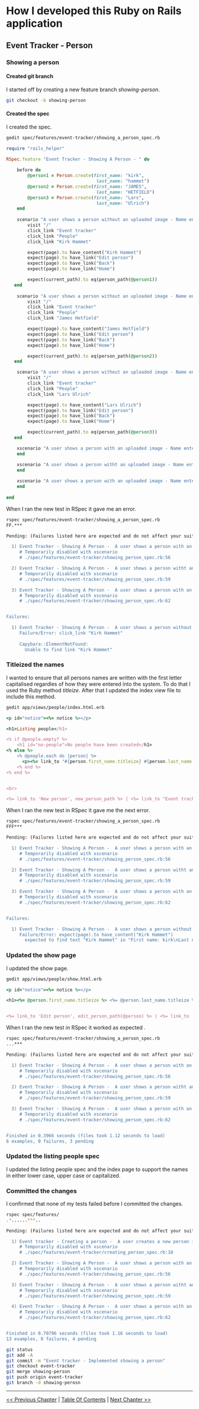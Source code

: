 # How I developed this Ruby on Rails application #


## Event Tracker - Person ##


### Showing a person ###


#### Created git branch ####
I started off by creating a new feature branch *showing-person*. 
```bash
git checkout -b showing-person
```

#### Created the spec ####
I created the spec.
```bash
gedit spec/features/event-tracker/showing_a_person_spec.rb
```

```ruby
require "rails_helper"

RSpec.feature "Event Tracker - Showing A Person - " do
    
    before do
        @person1 = Person.create(first_name: "kirk",
                                  last_name: "hammet") 
        @person2 = Person.create(first_name: "JAMES",
                                  last_name: "HETFIELD") 
        @person3 = Person.create(first_name: "Lars",
                                  last_name: "Ulrich") 
    end
    
    scenario "A user shows a person without an uploaded image - Name entered in lowercase letters" do
        visit "/"
        click_link "Event tracker"
        click_link "People"
        click_link "Kirk Hammet"

        expect(page).to have_content("Kirk Hammet")
        expect(page).to have_link("Edit person")
        expect(page).to have_link("Back")
        expect(page).to have_link("Home")

        expect(current_path).to eq(person_path(@person1))
   end
   
    scenario "A user shows a person without an uploaded image - Name entered in uppercase letters" do
        visit "/"
        click_link "Event tracker"
        click_link "People"
        click_link "James Hetfield"

        expect(page).to have_content("James Hetfield")
        expect(page).to have_link("Edit person")
        expect(page).to have_link("Back")
        expect(page).to have_link("Home")

        expect(current_path).to eq(person_path(@person2))
   end

    scenario "A user shows a person without an uploaded image - Name entered in capitalized letters" do
        visit "/"
        click_link "Event tracker"
        click_link "People"
        click_link "Lars Ulrich"

        expect(page).to have_content("Lars Ulrich")
        expect(page).to have_link("Edit person")
        expect(page).to have_link("Back")
        expect(page).to have_link("Home")

        expect(current_path).to eq(person_path(@person3))
   end

    xscenario "A user shows a person with an uploaded image - Name entered in lowercase letters" do
    end

    xscenario "A user shows a person witht an uploaded image - Name entered in uppercase letters" do
    end
    
    xscenario "A user shows a person with an uploaded image - Name entered in capitalized letters" do
    end
    
end
```

When I ran the new test in RSpec it gave me an error.
```bash
rspec spec/features/event-tracker/showing_a_person_spec.rb 
FF.***

Pending: (Failures listed here are expected and do not affect your suite's status)

  1) Event Tracker - Showing A Person -  A user shows a person with an uploaded image - Name entered in lowercase letters
     # Temporarily disabled with xscenario
     # ./spec/features/event-tracker/showing_person_spec.rb:56

  2) Event Tracker - Showing A Person -  A user shows a person witht an uploaded image - Name entered in uppercase letters
     # Temporarily disabled with xscenario
     # ./spec/features/event-tracker/showing_person_spec.rb:59

  3) Event Tracker - Showing A Person -  A user shows a person with an uploaded image - Name entered in capitalized letters
     # Temporarily disabled with xscenario
     # ./spec/features/event-tracker/showing_person_spec.rb:62


Failures:

  1) Event Tracker - Showing A Person -  A user shows a person without an uploaded image - Name entered in lowercase letters
     Failure/Error: click_link "Kirk Hammet"
     
     Capybara::ElementNotFound:
       Unable to find link "Kirk Hammet"
```



### Titleized the names ###
I wanted to ensure that all persons names are written with the first letter capitalised regardles of how they were entered into the system. To do that I used the Ruby method *titleize*. After that I updated the index view file to include this method.
```bash
gedit app/views/people/index.html.erb
```

```ruby
<p id="notice"><%= notice %></p>

<h1>Listing people</h1>

<% if @people.empty? %>
    <h1 id="no-people">No people have been created</h1>
<% else %>
    <% @people.each do |person| %>
      <p><%= link_to "#{person.first_name.titleize} #{person.last_name.titleize}", person_path(person) %></p>
    <% end %>
<% end %>


<br>

<%= link_to 'New person', new_person_path %> | <%= link_to "Event tracker", event_tracker_path %> | <%= link_to "Home", root_path %>
```

When I ran the new test in RSpec it gave me the next error.
```bash
rspec spec/features/event-tracker/showing_a_person_spec.rb 
FFF***

Pending: (Failures listed here are expected and do not affect your suite's status)

  1) Event Tracker - Showing A Person -  A user shows a person with an uploaded image - Name entered in lowercase letters
     # Temporarily disabled with xscenario
     # ./spec/features/event-tracker/showing_person_spec.rb:56

  2) Event Tracker - Showing A Person -  A user shows a person witht an uploaded image - Name entered in uppercase letters
     # Temporarily disabled with xscenario
     # ./spec/features/event-tracker/showing_person_spec.rb:59

  3) Event Tracker - Showing A Person -  A user shows a person with an uploaded image - Name entered in capitalized letters
     # Temporarily disabled with xscenario
     # ./spec/features/event-tracker/showing_person_spec.rb:62


Failures:

  1) Event Tracker - Showing A Person -  A user shows a person without an uploaded image - Name entered in lowercase letters
     Failure/Error: expect(page).to have_content("Kirk Hammet")
       expected to find text "Kirk Hammet" in "First name: kirk\nLast name: hammet\nMain image:\nThumb image:\nEdit | Back"
```


### Updated the show page ###
I updated the show page.
```bash
gedit app/views/people/show.html.erb
```

```ruby
<p id="notice"><%= notice %></p>

<h1><%= @person.first_name.titleize %> <%= @person.last_name.titleize %> </h1>


<%= link_to 'Edit person', edit_person_path(@person) %> | <%= link_to 'Back', people_path %> | <%= link_to "Home", root_path %>
```

When I ran the new test in RSpec it worked as expected .
```bash
rspec spec/features/event-tracker/showing_a_person_spec.rb 
...***

Pending: (Failures listed here are expected and do not affect your suite's status)

  1) Event Tracker - Showing A Person -  A user shows a person with an uploaded image - Name entered in lowercase letters
     # Temporarily disabled with xscenario
     # ./spec/features/event-tracker/showing_person_spec.rb:56

  2) Event Tracker - Showing A Person -  A user shows a person witht an uploaded image - Name entered in uppercase letters
     # Temporarily disabled with xscenario
     # ./spec/features/event-tracker/showing_person_spec.rb:59

  3) Event Tracker - Showing A Person -  A user shows a person with an uploaded image - Name entered in capitalized letters
     # Temporarily disabled with xscenario
     # ./spec/features/event-tracker/showing_person_spec.rb:62


Finished in 0.3966 seconds (files took 1.12 seconds to load)
6 examples, 0 failures, 3 pending
```

### Updated the listing people spec ###
I updated the listing people spec and the index page to support the names in either lower case, upper case or capitalized.


### Committed the changes ###
I confirmed that none of my tests failed before I committed the changes.
```bash
rspec spec/features/
.*......***..

Pending: (Failures listed here are expected and do not affect your suite's status)

  1) Event tracker - Creating a person -  A user creates a new person including uploading an image
     # Temporarily disabled with xscenario
     # ./spec/features/event-tracker/creating_person_spec.rb:18

  2) Event Tracker - Showing A Person -  A user shows a person with an uploaded image - Name entered in lowercase letters
     # Temporarily disabled with xscenario
     # ./spec/features/event-tracker/showing_person_spec.rb:56

  3) Event Tracker - Showing A Person -  A user shows a person witht an uploaded image - Name entered in uppercase letters
     # Temporarily disabled with xscenario
     # ./spec/features/event-tracker/showing_person_spec.rb:59

  4) Event Tracker - Showing A Person -  A user shows a person with an uploaded image - Name entered in capitalized letters
     # Temporarily disabled with xscenario
     # ./spec/features/event-tracker/showing_person_spec.rb:62


Finished in 0.70796 seconds (files took 1.16 seconds to load)
13 examples, 0 failures, 4 pending

```

```bash
git status
git add -A
git commit -m "Event tracker - Implemented showing a person"
git checkout event-tracker
git merge showing-person 
git push origin event-tracker
git branch -d showing-perosn 
```

----------
[<< Previous Chapter](../section_3_event_tracker_person/3_2_listing_people) | [Table Of Contents](../how_i_developed_this_rails_application.md) | [Next Chapter >>](../section_3_event_tracker_person/3_4_editing_a_person.md)